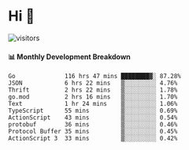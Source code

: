 # Hi 👋
 
![visitors](https://visitor-badge.glitch.me/badge?page_id=sorcererxw.sorcererx)

#### 📊 Monthly Development Breakdown

<!--START_SECTION:waka-->
```text
Go              116 hrs 47 mins ████████▓░ 87.28%
JSON            6 hrs 22 mins   ▒░░░░░░░░░ 4.76%
Thrift          2 hrs 22 mins   ▒░░░░░░░░░ 1.78%
go.mod          2 hrs 16 mins   ▒░░░░░░░░░ 1.70%
Text            1 hr 24 mins    ▒░░░░░░░░░ 1.06%
TypeScript      55 mins         ▒░░░░░░░░░ 0.69%
ActionScript    43 mins         ▒░░░░░░░░░ 0.54%
protobuf        36 mins         ▒░░░░░░░░░ 0.46%
Protocol Buffer 35 mins         ▒░░░░░░░░░ 0.45%
ActionScript 3  33 mins         ▒░░░░░░░░░ 0.42%
```
<!--END_SECTION:waka-->
